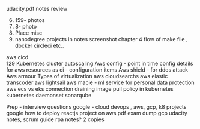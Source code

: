 udacity.pdf notes review


6. 159- photos
7. 8- photo
9. Place misc
10.   nanodegree projects in notes screenshot
    chapter 4 flow of make file , docker circleci etc..

aws cicd   
129 Kubernetes cluster autoscaling 
Aws config - point in time config details for aws resources as ci - configuration items
Aws shield - for ddos attack 
Aws armour
Types of virtualization
aws cloudsearchs
aws elastic transcoder
aws lightsail
aws macie - ml service for personal data protection 
aws ecs vs eks
connection draining
image pull policy in kubernetes   
kubernetes daemonset
sonarqube




Prep - 
interview questions google - cloud devops , aws, gcp, k8
projects 
   google how to deploy reactjs project on aws
pdf exam dump gcp 
udacity notes,
scrum guide
rpa notes? 2 copies

